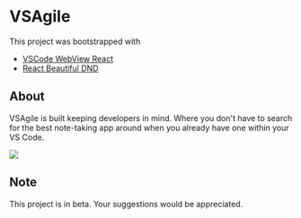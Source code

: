 # VSAgile 

This project was bootstrapped with

- [VSCode WebView React](https://github.com/rebornix/vscode-webview-react)
- [React Beautiful DND](https://github.com/atlassian/react-beautiful-dnd)

## About

VSAgile is built keeping developers in mind. Where you don't have to search for the best note-taking app around when you already have one within your VS Code.

![](https://github.com/vip20/vscode-agile-board/raw/main/demo/demo_1.gif)
## Note
This project is in beta. Your suggestions would be appreciated.